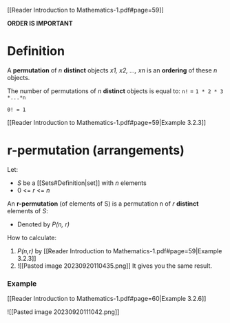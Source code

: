 [[Reader Introduction to Mathematics-1.pdf#page=59]]

**ORDER IS IMPORTANT**
# Definition

A **permutation** of *n* **distinct** objects *x1, x2, ..., xn* is an **ordering** of these *n* objects.

The number of permutations of *n* **distinct** objects is equal to:
`n!` = `1 * 2 * 3 *...*n`

`0! = 1`

[[Reader Introduction to Mathematics-1.pdf#page=59|Example 3.2.3]]

# r-permutation (arrangements)

Let:
- *S* be a [[Sets#Definition|set]] with *n* elements
- 0 <= *r* <= *n*

An **r-permutation** (of elements of S) is a permutation n of *r* **distinct** elements of *S*:
- Denoted by *P(n, r)*

How to calculate:
1. *P(n,r)* by  [[Reader Introduction to Mathematics-1.pdf#page=59|Example 3.2.3]]
2. ![[Pasted image 20230920110435.png]]
It gives you the same result.

### Example

[[Reader Introduction to Mathematics-1.pdf#page=60|Example 3.2.6]]

![[Pasted image 20230920111042.png]]




